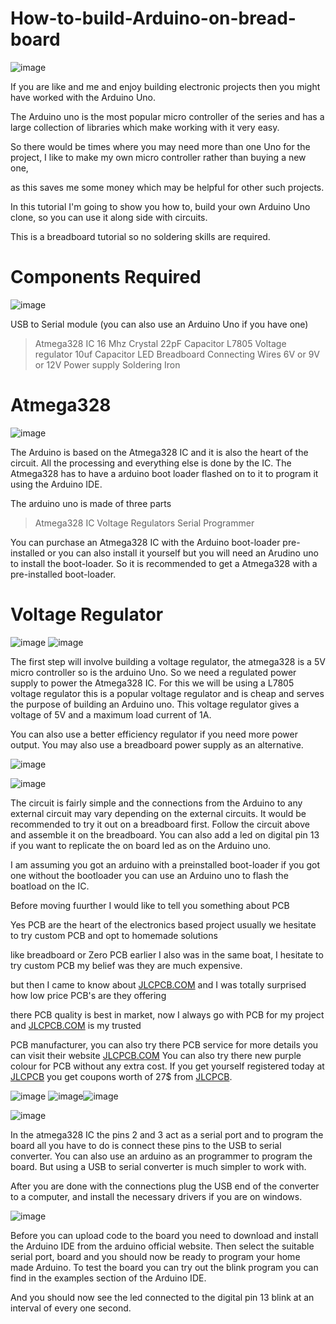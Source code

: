 # How-to-build-Arduino-on-bread-board

![image](https://user-images.githubusercontent.com/19898602/152667122-e01a5c1f-3b1d-4582-a9f2-d0d9ec9846f1.png)


If you are like and me and enjoy building electronic projects then you might have worked with the Arduino Uno. 

The Arduino uno is the most popular micro controller of the series and has a large collection of libraries which make working with it very easy. 

So there would be times where you may need more than one Uno for the project, I like to make my own micro controller rather than buying a new one, 

as this saves me some money which may be helpful for other such projects.

In this tutorial I'm going to show you how to, build your own Arduino Uno clone, so you can use it along side with circuits. 

This is a breadboard tutorial so no soldering skills are required.

# Components Required

![image](https://user-images.githubusercontent.com/19898602/152667129-4cea9074-cacf-42a2-8616-d6ec3c0e1fa3.png)

USB to Serial module (you can also use an Arduino Uno if you have one)

> Atmega328 IC
> 16 Mhz Crystal
> 22pF Capacitor
> L7805 Voltage regulator
> 10uf Capacitor
> LED
> Breadboard
> Connecting Wires
> 6V or 9V or 12V Power supply
> Soldering Iron


# Atmega328

![image](https://user-images.githubusercontent.com/19898602/152667152-64b2acf5-27cc-4d8b-9e74-d0801cb73ac2.png)


The Arduino is based on the Atmega328 IC and it is also the heart of the circuit. All the processing and everything else is done by the IC. The Atmega328 has to have a arduino boot loader flashed on to it to program it using the Arduino IDE.

The arduino uno is made of three parts

> Atmega328 IC
> Voltage Regulators
> Serial Programmer

  
You can purchase an Atmega328 IC with the Arduino boot-loader pre-installed or you can also install it yourself but you will need an Arudino uno to install the boot-loader. So it is recommended to get a Atmega328 with a pre-installed boot-loader.


# Voltage Regulator

![image](https://user-images.githubusercontent.com/19898602/152667168-b898cd58-034a-48d3-a503-c58be9fb0d15.png)
![image](https://user-images.githubusercontent.com/19898602/152667175-67ccd1d8-d393-4b7a-b46c-4d22371edb96.png)


The first step will involve building a voltage regulator, the atmega328 is a 5V micro controller so is the arduino Uno. So we need a regulated power supply to power the Atmega328 IC. For this we will be using a L7805 voltage regulator this is a popular voltage regulator and is cheap and serves the purpose of building an Arduino uno. This voltage regulator gives a voltage of 5V and a maximum load current of 1A.

You can also use a better efficiency regulator if you need more power output. You may also use a breadboard power supply as an alternative.



![image](https://user-images.githubusercontent.com/19898602/152667181-2d4b6d56-6fce-4f54-961c-ac8b80b0e9f9.png)

![image](https://user-images.githubusercontent.com/19898602/152667182-38e4ce87-43ed-441e-a23f-0e78c928bfce.png)

The circuit is fairly simple and the connections from the Arduino to any external circuit may vary depending on the external circuits. It would be recommended to try it out on a breadboard first. Follow the circuit above and assemble it on the breadboard. You can also add a led on digital pin 13 if you want to replicate the on board led as on the Arduino uno.

I am assuming you got an arduino with a preinstalled boot-loader if you got one without the bootloader you can use an Arduino uno to flash the boatload on the IC.


Before moving fuurther I would like to tell you something about PCB

Yes PCB are the heart of the electronics based project usually we hesitate to try custom PCB and opt to homemade solutions

like breadboard or Zero PCB earlier I also was in the same boat, I hesitate to try custom PCB my belief was they are much expensive.

but then I came to know about [JLCPCB.COM](https://jlcpcb.com/IAT) and I was totally surprised how low price PCB's are they offering 

there PCB quality is best in market, now I always go with PCB for my project and [JLCPCB.COM](https://jlcpcb.com/IAT) is my trusted 

PCB manufacturer, you can also try there PCB service for more details you can visit their website [JLCPCB.COM](https://jlcpcb.com/IAT)
You can also try there new purple colour for PCB without any extra cost.
If you get yourself registered today at [JLCPCB](https://jlcpcb.com/IAT ) you get coupons worth of 27$ from [JLCPCB](https://jlcpcb.com/IAT ).


![image](https://user-images.githubusercontent.com/19898602/134336832-cb9953e9-02a6-4ff7-9d27-2caad10fe7c7.png)
![image](https://user-images.githubusercontent.com/19898602/130722577-c30b7b43-ea89-4847-9c6b-058f9fabeda3.png)![image](https://user-images.githubusercontent.com/19898602/130722585-b5268db1-5f17-428f-ba60-b823140f2a70.png)



![image](https://user-images.githubusercontent.com/19898602/152667190-21500827-506e-429c-8077-83df5ae8b360.png)


In the atmega328 IC the pins 2 and 3 act as a serial port and to program the board all you have to do is connect these pins to the USB to serial converter. You can also use an arduino as an programmer to program the board. But using a USB to serial converter is much simpler to work with.

After you are done with the connections plug the USB end of the converter to a computer, and install the necessary drivers if you are on windows.


![image](https://user-images.githubusercontent.com/19898602/152667196-c0cf7a4a-8ef4-4e20-bfb8-43ba68a96470.png)


Before you can upload code to the board you need to download and install the Arduino IDE from the arduino official website. Then select the suitable serial port, board and you should now be ready to program your home made Arduino. To test the board you can try out the blink program you can find in the examples section of the Arduino IDE.

And you should now see the led connected to the digital pin 13 blink at an interval of every one second.


